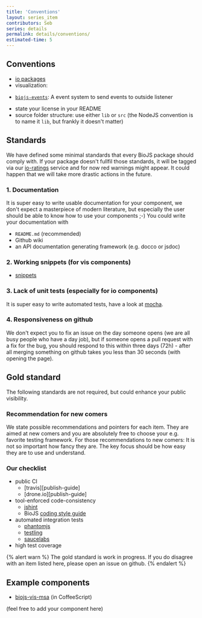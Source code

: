 ```yaml
---
title: 'Conventions'
layout: series_item
contributors: Seb
series: details
permalink: details/conventions/
estimated-time: 5
---
```


Conventions
----------

* [io packages](https://github.com/biojs/biojs/wiki/BioJS-parser)
* visualization:
 - [`biojs-events`](https://github.com/biojs/biojs-events): A event system to send events to outside listener
* state your license in your README
* source folder structure: use either `lib` or `src` (the NodeJS convention is to
name it `lib`, but frankly it doesn't matter)

Standards
---------

We have defined some minimal standards that every BioJS package should comply with. If your package doesn't fullfil those standards, it will be tagged via our [io-ratings](https://github.com/biojs/io-ratings) service and for now red warnings might appear. It could happen that we will take more drastic actions in the future.

### 1. Documentation

It is super easy to write usable documentation for your component, we don't expect a masterpiece of modern literature, but especially the user should be able to know how to use your components ;-)
You could write your documentation with
* `README.md` (recommended)
* Github wiki
* an API documentation generating framework (e.g. docco or jsdoc)

### 2. Working snippets (for vis components)

* [snippets](https://github.com/greenify/biojs-sniper)

### 3. Lack of unit tests (especially for io components)

It is super easy to write automated tests, have a look at [mocha](http://webapplog.com/test-driven-development-in-node-js-with-mocha/).

### 4. Responsiveness on github

We don't expect you to fix an issue on the day someone opens (we are all busy people who have a day job), but if someone opens a pull request with a fix for the bug, you should respond to this within three days (72h) - after all merging something on github takes you less than 30 seconds (with opening the page).

Gold standard
-------------

The following standards are not required, but could enhance your public visibility.

### Recommendation for new comers

We state possible recommendations and pointers for each item. They are aimed at new comers and you are absolutely free to choose your e.g. favorite testing framework.
For those recommendations to new comers: It is not so important how fancy they are. The key focus should be how easy they are to use and understand.

### Our checklist

* public CI
  - [travis][publish-guide]
  - [drone.io][publish-guide]
* tool-enforced code-consistency
  - [jshint](http://www.jshint.com/)
  - BioJS [coding style guide](https://github.com/biojs/style-guide)
* automated integration tests
  - [phantomjs](https://www.npmjs.org/package/phantomjs)
  - [testling](https://ci.testling.com/)
  - [saucelabs](https://saucelabs.com/)
* high test coverage

{% alert warn %}
The gold standard is work in progress.
If you do disagree with an item listed here, please open an issue on github.
{% endalert %}


Example components
-----------------

* [biojs-vis-msa](https://github.com/greenify/biojs-vis-msa) (in CoffeeScript)

(feel free to add your component here)
